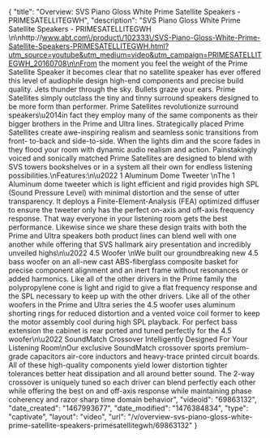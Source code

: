 {
    "title": "Overview: SVS Piano Gloss White Prime Satellite Speakers - PRIMESATELLITEGWH",
    "description": "SVS Piano Gloss White Prime Satellite Speakers - PRIMESATELLITEGWH \n\nhttp:\/\/www.abt.com\/product\/102333\/SVS-Piano-Gloss-White-Prime-Satellite-Speakers-PRIMESATELLITEGWH.html?utm_source=youtube&utm_medium=video&utm_campaign=PRIMESATELLITEGWH_20160708\n\nFrom the moment you feel the weight of the Prime Satellite Speaker it becomes clear that no satellite speaker has ever offered this level of audiophile design high-end components and precise build quality. Jets thunder through the sky. Bullets graze your ears. Prime Satellites simply outclass the tiny and tinny surround speakers designed to be more form than performer. Prime Satellites revolutionize surround speakers\u2014in fact they employ many of the same components as their bigger brothers in the Prime and Ultra lines. Strategically placed Prime Satellites create awe-inspiring realism and seamless sonic transitions from front- to-back and side-to-side. When the lights dim and the score fades in they flood your room with dynamic audio realism and action. Painstakingly voiced and sonically matched Prime Satellites are designed to blend with SVS towers bookshelves or in a system all their own for endless listening possibilities.\nFeatures:\n\u2022 1 Aluminum Dome Tweeter \nThe 1 Aluminum dome tweeter which is light efficient and rigid provides high SPL (Sound Pressure Level) with minimal distortion and the sense of utter transparency. It deploys a Finite-Element-Analysis (FEA) optimized diffuser to ensure the tweeter only has the perfect on-axis and off-axis frequency response. That way everyone in your listening room gets the best performance. Likewise since we share these design traits with both the Prime and Ultra speakers both product lines can blend well with one another while offering that SVS hallmark airy presentation and incredibly unveiled highs\n\u2022 4.5 Woofer \nWe built our groundbreaking new 4.5 bass woofer on an all-new cast ABS-fiberglass composite basket for precise component alignment and an inert frame without resonances or added harmonics. Like all of the other drivers in the Prime family the polypropylene cone is light and rigid to give a flat frequency response and the SPL necessary to keep up with the other drivers. Like all of the other woofers in the Prime and Ultra series the 4.5 woofer uses aluminum shorting rings for reduced distortion and a vented voice coil former to keep the motor assembly cool during high SPL playback. For perfect bass extension the cabinet is rear ported and tuned perfectly for the 4.5 woofer\n\u2022 SoundMatch Crossover Intelligently Designed For Your Listening Room\nOur exclusive SoundMatch crossover sports premium-grade capacitors air-core inductors and heavy-trace printed circuit boards. All of these high-quality components yield lower distortion tighter tolerances better heat dissipation and all around better sound. The 2-way crossover is uniquely tuned so each driver can blend perfectly each other while offering the best on and off-axis response while maintaining phase coherency and razor sharp time domain behavior",
    "videoid": "69863132",
    "date_created": "1467993677",
    "date_modified": "1476384834",
    "type": "captivate",
    "layout": "video",
    "url": "\/v\/overview-svs-piano-gloss-white-prime-satellite-speakers-primesatellitegwh\/69863132"
}
